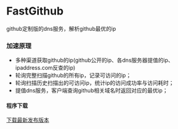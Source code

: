 # FastGithub
github定制版的dns服务，解析github最优的ip

### 加速原理
* 多种渠道获取github的ip(github公开的ip、各dns服务器提值的ip、ipaddress.com反查的ip)
* 轮询完整扫描github的所有ip，记录可访问的ip；
* 轮询扫描历史扫描出的可访问ip，统计ip的访问成功率与访问耗时；
* 提值dns服务，客户端查询github相关域名时返回对应的最优ip；

#### 程序下载
[下载最新发布版本](https://gitee.com/jiulang/fast-github/releases)
